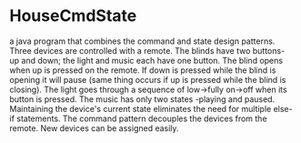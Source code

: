 # HouseCmdState
a java program that combines the command and state design patterns. 
Three devices are controlled with a remote. The blinds have two buttons- up and down; the light and music each have one button.
The blind opens when up is pressed on the remote. If down is pressed while the blind is opening it will pause (same thing occurs if up is pressed while the blind is closing).
The light goes through a sequence of low->fully on->off when its button is pressed.
The music has only two states -playing and paused.
Maintaining the device's current state eliminates the need for multiple else-if statements.
The command pattern decouples the devices from the remote. New devices can be assigned easily. 
